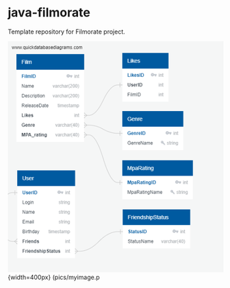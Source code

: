 # java-filmorate
Template repository for Filmorate project.

![Ссылка на файл со структурой базы данных.](/pictures/QuickDBD-export.png) {width=400px}
(pics/myimage.p